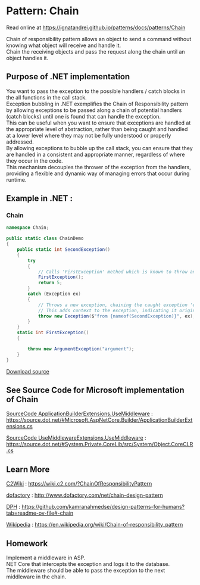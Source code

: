 
# Pattern:  Chain

Read online at https://ignatandrei.github.io/patterns/docs/patterns/Chain

<!-- id : 9 -->
Chain of responsibility pattern allows an object to send a command without knowing what object will receive and handle it.    <br />
Chain the receiving objects and pass the request along the chain until an object handles it.    <br />

## Purpose of .NET implementation

You want to pass the exception to the possible handlers / catch blocks in the all functions in the call stack.    <br />
Exception bubbling in .NET exemplifies the Chain of Responsibility pattern by allowing exceptions to be passed along a chain of potential handlers (catch blocks) until one is found that can handle the exception.    <br />
This can be useful when you want to ensure that exceptions are handled at the appropriate level of abstraction, rather than being caught and handled at a lower level where they may not be fully understood or properly addressed.    <br />
By allowing exceptions to bubble up the call stack, you can ensure that they are handled in a consistent and appropriate manner, regardless of where they occur in the code.    <br />
This mechanism decouples the thrower of the exception from the handlers, providing a flexible and dynamic way of managing errors that occur during runtime.    <br />

## Example in .NET : 


###  Chain
```csharp showLineNumbers title="Chain example for Pattern Chain"
namespace Chain;

public static class ChainDemo
{
    public static int SecondException()
    {
        try
        {
            // Calls 'FirstException' method which is known to throw an exception.
            FirstException();
            return 5;
        }
        catch (Exception ex)
        {
            // Throws a new exception, chaining the caught exception 'ex' as the inner exception.
            // This adds context to the exception, indicating it originated from 'SecondException'.
            throw new Exception($"from {nameof(SecondException)}", ex);
        }
    }
    static int FirstException()
    {

        throw new ArgumentException("argument");
    }
}

```


[Download source](/zipSourceCodes/chain.zip)



## See Source Code for Microsoft implementation of Chain


[SourceCode ApplicationBuilderExtensions.UseMiddleware](https://source.dot.net/#Microsoft.AspNetCore.Builder/ApplicationBuilderExtensions.cs) : https://source.dot.net/#Microsoft.AspNetCore.Builder/ApplicationBuilderExtensions.cs

[SourceCode UseMiddlewareExtensions.UseMiddleware](https://source.dot.net/#System.Private.CoreLib/src/System/Object.CoreCLR.cs) : https://source.dot.net/#System.Private.CoreLib/src/System/Object.CoreCLR.cs


## Learn More


[C2Wiki](https://wiki.c2.com/?ChainOfResponsibilityPattern) : https://wiki.c2.com/?ChainOfResponsibilityPattern   

[dofactory](http://www.dofactory.com/net/chain-design-pattern) : http://www.dofactory.com/net/chain-design-pattern   

[DPH](https://github.com/kamranahmedse/design-patterns-for-humans?tab=readme-ov-file#-chain) : https://github.com/kamranahmedse/design-patterns-for-humans?tab=readme-ov-file#-chain   

[Wikipedia](https://en.wikipedia.org/wiki/Chain-of-responsibility_pattern) : https://en.wikipedia.org/wiki/Chain-of-responsibility_pattern   


## Homework


Implement a middleware in ASP.    <br />
NET Core that intercepts the exception and logs it to the database.    <br />
The middleware should be able to pass the exception to the next middleware in the chain.    <br />


